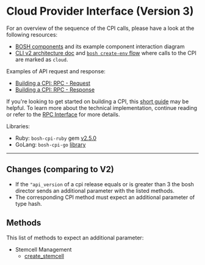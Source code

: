 # Cloud Provider Interface (Version 3)

For an overview of the sequence of the CPI calls, please have a look at the following resources:

- [BOSH components](bosh-components.md) and its example component interaction diagram
- [CLI v2 architecture doc](https://github.com/cloudfoundry/bosh-cli/blob/master/docs/architecture.md#deploy-command-flow) and [`bosh create-env` flow](https://github.com/cloudfoundry/bosh-init/blob/master/docs/init-cli-flow.png) where calls to the CPI are marked as `cloud`.

Examples of API request and response:

- [Building a CPI: RPC - Request](https://bosh.io/docs/build-cpi.html#request)
- [Building a CPI: RPC - Response](https://bosh.io/docs/build-cpi.html#response)


If you're looking to get started on building a CPI, this [short guide](build-cpi.md) may be helpful. To learn more about the technical implementation, continue reading or refer to the [RPC Interface](cpi-api-rpc.md) for more details.


Libraries:

- Ruby: `bosh-cpi-ruby` gem [v2.5.0](https://github.com/cloudfoundry/bosh-cpi-ruby/releases/tag/v2.5.0)
- GoLang: `bosh-cpi-go` [library](https://github.com/cloudfoundry/bosh-cpi-go)

---

## Changes (comparing to V2)

- If the `"api_version` of a cpi release equals or is greater than 3 the bosh director sends an additional parameter with the listed methods.
- The corresponding CPI method must expect an additional parameter of type hash.

## Methods

This list of methods to expect an additional parameter:

* Stemcell Management
    * [create_stemcell](cpi-api-v3-method/create-stemcell.md)